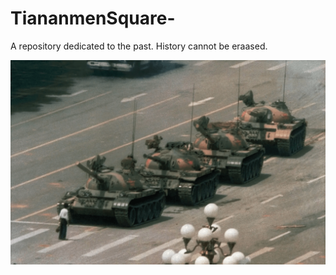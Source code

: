 # TiananmenSquare-
A repository dedicated to the past. History cannot be eraased.

![TiananmenSquare](man-Chinese-line-tanks-Beijing-demonstrators-Tiananmen-June-5-1989(1).png)
